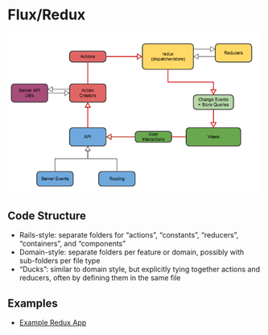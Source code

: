 # Flux/Redux

![Flux Architecture](redux-architecture.png)

## Code Structure

* Rails-style: separate folders for “actions”, “constants”, “reducers”, “containers”, and “components”
* Domain-style: separate folders per feature or domain, possibly with sub-folders per file type
* “Ducks”: similar to domain style, but explicitly tying together actions and reducers, often by defining them in the same file

## Examples

* [Example Redux App](examples/redux-app/README.md)